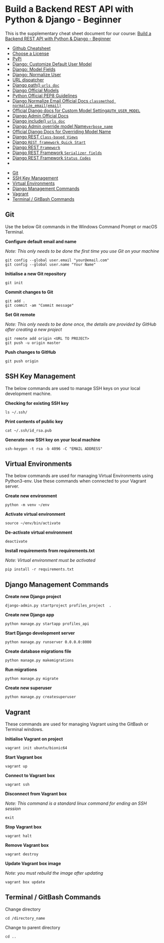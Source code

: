 # Build a Backend REST API with Python & Django - Beginner

This is the supplementary cheat sheet document for our course: [Build a Backend REST API with Python & Django - Beginner](https://www.udemy.com/django-python/?couponCode=2019UPDATECHEATSHEET)

- [Github Cheatsheet](https://github.com/adam-p/markdown-here/wiki/Markdown-Cheatsheet)
- [Choose a License](https://choosealicense.com/licenses/mit/#)
- [PyPi](https://pypi.org/)
- [Django: Customize Default User Model](https://docs.djangoproject.com/en/1.11/topics/auth/customizing/#auth-custom-user)
- [Django: Model Fields](https://docs.djangoproject.com/en/1.11/ref/models/fields/)
- [Django: Normalize User](https://docs.djangoproject.com/en/1.11/topics/auth/customizing/#django.contrib.auth.models.BaseUserManager.normalize_email)
- [URL dispatcher](https://docs.djangoproject.com/en/1.11/topics/http/urls/)
- [Django path() `urls doc`](https://docs.djangoproject.com/en/2.2/ref/urls/#django.urls.path)
- [Django Official Models](https://docs.djangoproject.com/en/1.11/topics/db/models/)
- [Python Official PEP8 Guidelines](https://www.python.org/dev/peps/pep-0008/)
- [Django Normalize Email Official Docs `classmethod normalize_email(email)`](https://docs.djangoproject.com/en/1.11/topics/auth/customizing/#django.contrib.auth.models.BaseUserManager.normalize_email)
- [Official Django docs for Custom Model Setting`AUTH_USER_MODEL`](https://docs.djangoproject.com/en/2.2/ref/settings/#std:setting-AUTH_USER_MODEL)
- [Django Admin Official Docs](https://docs.djangoproject.com/en/1.11/ref/contrib/admin/)
- [Django include() `urls doc`](https://docs.djangoproject.com/en/2.2/ref/urls/#django.urls.include)
- [Django Admin override model Name`verbose_name`](https://docs.djangoproject.com/en/2.2/ref/models/options/#verbose-name)
- [Official Django Docs for Overriding Model Name](https://docs.djangoproject.com/en/2.2/ref/models/options/#verbose-name)
- [Django REST `Class-based Views`](https://www.django-rest-framework.org/api-guide/views/)
- [Django `REST framework Quick Start`](https://www.django-rest-framework.org/tutorial/quickstart/)
- [Django REST `Framework`](https://www.django-rest-framework.org/api-guide/serializers/)
- [Django REST Framework `Serializer fields`]() 
- [Django REST Framework `Status Codes`](https://www.django-rest-framework.org/api-guide/status-codes/)
- 


<!-- TOC depthFrom:2 depthTo:6 withLinks:1 updateOnSave:1 orderedList:0 -->

- [Git](#git)
- [SSH Key Management](#ssh-key-management)
- [Virtual Environments](#virtual-environments)
- [Django Management Commands](#django-management-commands)
- [Vagrant](#vagrant)
- [Terminal / GitBash Commands](#terminal-gitbash-commands)

<!-- /TOC -->

## Git

Use the below Git commands in the Windows Command Prompt or macOS Terminal.

**Configure default email and name**

*Note: This only needs to be done the first time you use Git on your machine*

```
git config --global user.email "your@email.com"
git config --global user.name "Your Name"
```

**Initialise a new Git repository**

```
git init
```

**Commit changes to Git**

```
git add .
git commit -am "Commit message"
```

**Set Git remote**

*Note: This only needs to be done once, the details are provided by GitHub after creating a new project*

```
git remote add origin <URL TO PROJECT>
git push -u origin master
```

**Push changes to GitHub**

```
git push origin
```

## SSH Key Management

The below commands are used to manage SSH keys on your local development machine.

**Checking for existing SSH key**

```
ls ~/.ssh/
```

**Print contents of public key**

```
cat ~/.ssh/id_rsa.pub
```

**Generate new SSH key on your local machine**

```
ssh-keygen -t rsa -b 4096 -C "EMAIL ADDRESS"
```


## Virtual Environments

The below commands are used for managing Virtual Environments using Python3-env. Use these commands when connected to your Vagrant server.

**Create new environment**

```
python -m venv ~/env
```

**Activate virtual environment**

```
source ~/env/bin/activate
```

**De-activate virtual environment**

```
deactivate
```

**Install requirements from requirements.txt**

*Note: Virtual environment must be activated*

```
pip install -r requirements.txt
```

## Django Management Commands

**Create new Django project**

```
django-admin.py startproject profiles_project  .
```

**Create new Django app**

```
python manage.py startapp profiles_api
```

**Start Django development server**

```
python manage.py runserver 0.0.0.0:8000
```

**Create database migrations file**

```
python manage.py makemigrations
```

**Run migrations**

```
python manage.py migrate
```

**Create new superuser**

```
python manage.py createsuperuser
```

## Vagrant

These commands are used for managing Vagrant using the GitBash or Terminal windows.

**Initialise Vagrant on project**

```
vagrant init ubuntu/bionic64
```

**Start Vagrant box**

```
vagrant up
```

**Connect to Vagrant box**

```
vagrant ssh
```

**Disconnect from Vagrant box**

*Note: This command is a standard linux command for ending an SSH session*

```
exit
```

**Stop Vagrant box**

```
vagrant halt
```

**Remove Vagrant box**

```
vagrant destroy
```

**Update Vagrant box image**

*Note: you must rebuild the image after updating*

```
vagrant box update
```

## Terminal / GitBash Commands

Change directory

```
cd /directory_name
```

Change to parent directory

```
cd ..
```